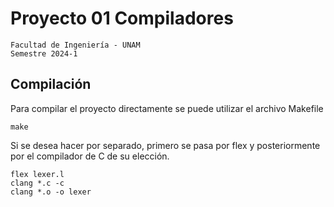 # Proyecto 01 Compiladores

```
Facultad de Ingeniería - UNAM
Semestre 2024-1
```

## Compilación
Para compilar el proyecto directamente se puede utilizar el archivo Makefile

    make

Si se desea hacer por separado, primero se pasa por flex y posteriormente por el compilador de C de su elección.

    flex lexer.l
    clang *.c -c
    clang *.o -o lexer